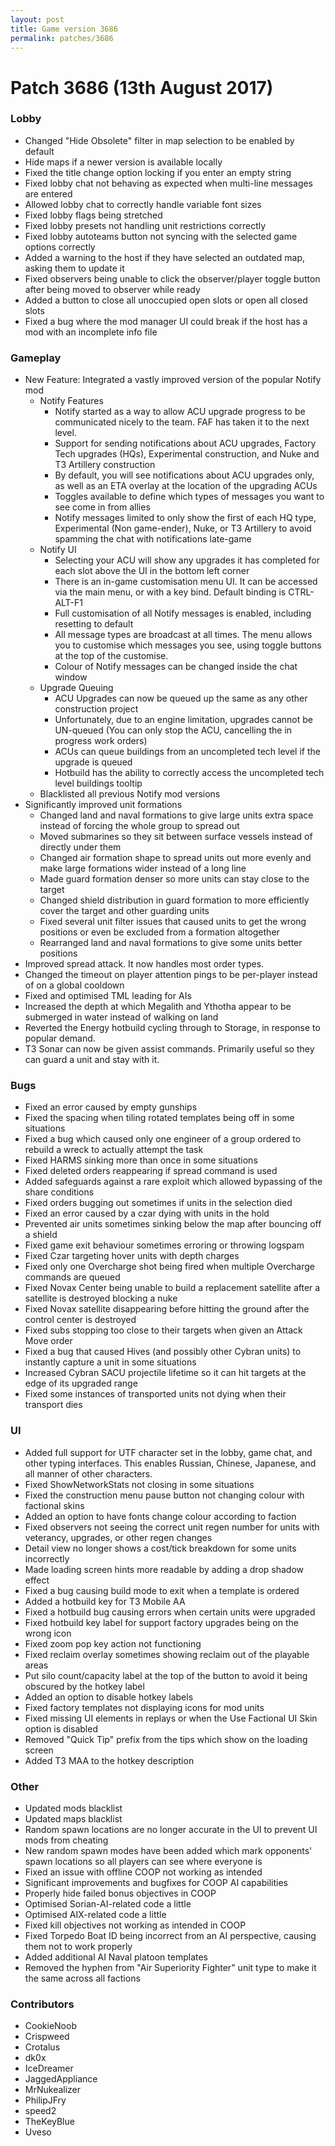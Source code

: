 ```yaml
---
layout: post
title: Game version 3686
permalink: patches/3686
---
```


# Patch 3686 (13th August 2017)

### Lobby

- Changed "Hide Obsolete" filter in map selection to be enabled by default
- Hide maps if a newer version is available locally
- Fixed the title change option locking if you enter an empty string
- Fixed lobby chat not behaving as expected when multi-line messages are entered
- Allowed lobby chat to correctly handle variable font sizes
- Fixed lobby flags being stretched
- Fixed lobby presets not handling unit restrictions correctly
- Fixed lobby autoteams button not syncing with the selected game options correctly
- Added a warning to the host if they have selected an outdated map, asking them to update it
- Fixed observers being unable to click the observer/player toggle button after being moved to observer while ready
- Added a button to close all unoccupied open slots or open all closed slots
- Fixed a bug where the mod manager UI could break if the host has a mod with an incomplete info file

### Gameplay

- New Feature: Integrated a vastly improved version of the popular Notify mod
  - Notify Features
    - Notify started as a way to allow ACU upgrade progress to be communicated nicely to the team. FAF has taken it to the next level.
    - Support for sending notifications about ACU upgrades, Factory Tech upgrades (HQs), Experimental construction, and Nuke and T3 Artillery construction
    - By default, you will see notifications about ACU upgrades only, as well as an ETA overlay at the location of the upgrading ACUs
    - Toggles available to define which types of messages you want to see come in from allies
    - Notify messages limited to only show the first of each HQ type, Experimental (Non game-ender), Nuke, or T3 Artillery to avoid spamming the chat with notifications late-game
  - Notify UI
    - Selecting your ACU will show any upgrades it has completed for each slot above the UI in the bottom left corner
    - There is an in-game customisation menu UI. It can be accessed via the main menu, or with a key bind. Default binding is CTRL-ALT-F1
    - Full customisation of all Notify messages is enabled, including resetting to default
    - All message types are broadcast at all times. The menu allows you to customise which messages you see, using toggle buttons at the top of the customise.
    - Colour of Notify messages can be changed inside the chat window
  - Upgrade Queuing
    - ACU Upgrades can now be queued up the same as any other construction project
    - Unfortunately, due to an engine limitation, upgrades cannot be UN-queued (You can only stop the ACU, cancelling the in progress work orders)
    - ACUs can queue buildings from an uncompleted tech level if the upgrade is queued
    - Hotbuild has the ability to correctly access the uncompleted tech level buildings tooltip
  - Blacklisted all previous Notify mod versions
- Significantly improved unit formations
  - Changed land and naval formations to give large units extra space instead of forcing the whole group to spread out
  - Moved submarines so they sit between surface vessels instead of directly under them
  - Changed air formation shape to spread units out more evenly and make large formations wider instead of a long line
  - Made guard formation denser so more units can stay close to the target
  - Changed shield distribution in guard formation to more efficiently cover the target and other guarding units
  - Fixed several unit filter issues that caused units to get the wrong positions or even be excluded from a formation altogether
  - Rearranged land and naval formations to give some units better positions
- Improved spread attack. It now handles most order types.
- Changed the timeout on player attention pings to be per-player instead of on a global cooldown
- Fixed and optimised TML leading for AIs
- Increased the depth at which Megalith and Ythotha appear to be submerged in water instead of walking on land
- Reverted the Energy hotbuild cycling through to Storage, in response to popular demand.
- T3 Sonar can now be given assist commands. Primarily useful so they can guard a unit and stay with it.

### Bugs

- Fixed an error caused by empty gunships
- Fixed the spacing when tiling rotated templates being off in some situations
- Fixed a bug which caused only one engineer of a group ordered to rebuild a wreck to actually attempt the task
- Fixed HARMS sinking more than once in some situations
- Fixed deleted orders reappearing if spread command is used
- Added safeguards against a rare exploit which allowed bypassing of the share conditions
- Fixed orders bugging out sometimes if units in the selection died
- Fixed an error caused by a czar dying with units in the hold
- Prevented air units sometimes sinking below the map after bouncing off a shield
- Fixed game exit behaviour sometimes erroring or throwing logspam
- Fixed Czar targeting hover units with depth charges
- Fixed only one Overcharge shot being fired when multiple Overcharge commands are queued
- Fixed Novax Center being unable to build a replacement satellite after a satellite is destroyed blocking a nuke
- Fixed Novax satellite disappearing before hitting the ground after the control center is destroyed
- Fixed subs stopping too close to their targets when given an Attack Move order
- Fixed a bug that caused Hives (and possibly other Cybran units) to instantly capture a unit in some situations
- Increased Cybran SACU projectile lifetime so it can hit targets at the edge of its upgraded range
- Fixed some instances of transported units not dying when their transport dies

### UI

- Added full support for UTF character set in the lobby, game chat, and other typing interfaces. This enables Russian, Chinese, Japanese, and all manner of other characters.
- Fixed ShowNetworkStats not closing in some situations
- Fixed the construction menu pause button not changing colour with factional skins
- Added an option to have fonts change colour according to faction
- Fixed observers not seeing the correct unit regen number for units with veterancy, upgrades, or other regen changes
- Detail view no longer shows a cost/tick breakdown for some units incorrectly
- Made loading screen hints more readable by adding a drop shadow effect
- Fixed a bug causing build mode to exit when a template is ordered
- Added a hotbuild key for T3 Mobile AA
- Fixed a hotbuild bug causing errors when certain units were upgraded
- Fixed hotbuild key label for support factory upgrades being on the wrong icon
- Fixed zoom pop key action not functioning
- Fixed reclaim overlay sometimes showing reclaim out of the playable areas
- Put silo count/capacity label at the top of the button to avoid it being obscured by the hotkey label
- Added an option to disable hotkey labels
- Fixed factory templates not displaying icons for mod units
- Fixed missing UI elements in replays or when the Use Factional UI Skin option is disabled
- Removed "Quick Tip" prefix from the tips which show on the loading screen
- Added T3 MAA to the hotkey description

### Other

- Updated mods blacklist
- Updated maps blacklist
- Random spawn locations are no longer accurate in the UI to prevent UI mods from cheating
- New random spawn modes have been added which mark opponents' spawn locations so all players can see where everyone is
- Fixed an issue with offline COOP not working as intended
- Significant improvements and bugfixes for COOP AI capabilities
- Properly hide failed bonus objectives in COOP
- Optimised Sorian-AI-related code a little
- Optimised AIX-related code a little
- Fixed kill objectives not working as intended in COOP
- Fixed Torpedo Boat ID being incorrect from an AI perspective, causing them not to work properly
- Added additional AI Naval platoon templates
- Removed the hyphen from "Air Superiority Fighter" unit type to make it the same across all factions

### Contributors

- CookieNoob
- Crispweed
- Crotalus
- dk0x
- IceDreamer
- JaggedAppliance
- MrNukealizer
- PhilipJFry
- speed2
- TheKeyBlue
- Uveso
